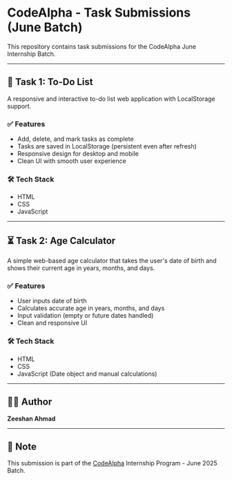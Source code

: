 # CodeAlpha - Task Submissions (June Batch)

This repository contains task submissions for the CodeAlpha June Internship Batch.

---

## 📝 Task 1: To-Do List

A responsive and interactive to-do list web application with LocalStorage support.

### ✅ Features
- Add, delete, and mark tasks as complete
- Tasks are saved in LocalStorage (persistent even after refresh)
- Responsive design for desktop and mobile
- Clean UI with smooth user experience

### 🛠️ Tech Stack
- HTML
- CSS
- JavaScript

---

## ⏳ Task 2: Age Calculator

A simple web-based age calculator that takes the user's date of birth and shows their current age in years, months, and days.

### ✅ Features
- User inputs date of birth
- Calculates accurate age in years, months, and days
- Input validation (empty or future dates handled)
- Clean and responsive UI

### 🛠️ Tech Stack
- HTML
- CSS
- JavaScript (Date object and manual calculations)

---

## 👨‍💻 Author

**Zeeshan Ahmad**  

---

## 📌 Note

This submission is part of the [CodeAlpha](https://codealpha.tech/) Internship Program - June 2025 Batch.

